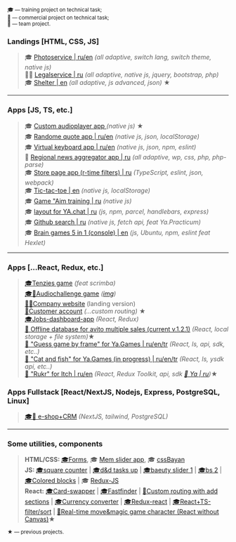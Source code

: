 <sub align="center">🎓 — training project on technical task;</sub>  
<sub align="center">💼 — commercial project on technical task;</sub>  
<sub align="center">🤝 — team project.</sub>




### Landings [HTML, CSS, JS]

> 🎓 <a href="https://sashajozwiak.github.io/some-works/portfolio/" target="_blank">Photoservice | ru/en</a> <i>(all adaptive, switch lang, switch theme, native js)</i>  
> 💼🤝 <a href="https://sashajozwiak.github.io/some-works/bankrotto/" target="_blank">Legalservice | ru</a> <i> (all adaptive, native js, jquery, bootstrap, php)</i>  
> 🎓 <a href="https://sashajozwiak.github.io/some-works/shelter/pages/main/" target="_blank">Shelter | en</a> <i> (all adaptive, js advanced, json)</i> ★

---

### Apps [JS, TS, etc.]
> 🎓 <a href="https://sashajozwiak.github.io/some-works/js30-audio-player/" target="_blank">Custom audioplayer app </a> <i>(native js)</i> ★  
> 🎓 <a href="https://sashajozwiak.github.io/some-works/random-jokes/" target="_blank">Randome quote app | ru/en</a> <i>(native js, json, localStorage)</i>  
> 🎓 <a href="https://sashajozwiak.github.io/virtual-keyboard/" target="_blank">Virtual keyboard app | ru/en</a> <i>(native js, json, npm, eslint)</i>  
> 💼 <a href="https://atver.ru" target="_blank">Regional news aggregator app | ru</a> <i>(all adaptive, wp, css, php, php-parse)</i>  
> 🎓 <a href="https://rolling-scopes-school.github.io/sashajozwiak-JSFE2022Q1/online-shop/" target="_blank">Store page app (r-time filters) | ru</a> <i>(TypeScript, eslint, json, webpack)</i>  
> 🎓 <a href="https://sashajozwiak.github.io/some-works/tic-tac-toe/" target="_blank">Tic-tac-toe | en</a> <i>(native js, localStorage)</i>  
> 🎓 <a href="https://codepen.io/sashajozwiak/pen/gOjmrZV" target="_blank">Game "Aim training | ru</a> <i>(native js)</i>  
> 🎓 <a href="https://radiant-brioche-bff429.netlify.app/" target="_blank">layout for YA.chat | ru</a> <i>(js, npm, parcel, handlebars, express)</i>  
> 🎓 <a href="https://sashajozwiak.github.io/some-works/ya_githubsearch/" target="_blank">Github search | ru</a> <i>(native js, fetch api, feat Ya.Practicum)</i>  
> 🎓 <a href="https://github.com/SashaJozwiak/js-starter-project-44" target="_blank">Brain games 5 in 1 (console) | en</a> <i>(js, Ubuntu, npm, eslint feat Hexlet)</i>  

---
### Apps [...React, Redux, etc.]
> <a href="https://codesandbox.io/s/tenzies-feat-scrimba-1m7ix0?file=/src/App.js" target="_blank">🎓Tenzies game</a> <i>(feat scrimba)</i>  
> <a href="https://rslang-132.netlify.app/#/games/audio-challenge" target="_blank">🎓🤝Audiochallenge game</a> <i>(<a href="https://github.com/SashaJozwiak/some-works/blob/dev/media/audiochallenge.JPG?raw=true" target="_blank">img</a>)</i>  
> <a href="http://indx.69.tw1.ru/" target="_blank">💼🤝Company website</a> (landing version)  
> <a href="https://sashajozwiak.github.io/react-deploy/" target="_blank">💼Customer account</a> <i>(...custom routing)</i> ★  
> <a href="https://jobs-dashboard-react-redux-r17s.vercel.app/" target="_blank">🎓Jobs-dashboard-app</a> <i>(React, Redux)</i>  
> <a href="https://github.com/SashaJozwiak/some-works/tree/gh-pages/catalog_1.1.0" target="_blank">💼 Offline database for avito multiple sales (current v.1.2.1)</a> <i>(React, local storage + file system)</i>★  
> <a href="https://yandex.ru/games/app/236521" target="_blank">💼 "Guess game by frame" for Ya.Games | ru/en/tr</a> <i>(React, ls, api, sdk, etc..)</i>  
> <a href="https://yandex.ru/games/app/247442?draft=true&lang=ru" target="_blank">💼 "Cat and fish" for Ya.Games (in progress) | ru/en/tr</a> <i>(React, ls, ysdk api, etc..)</i>  
> <a href="https://zwiak.itch.io/the-war-in-ukraine" target="_blank">💼 "Rukr" for Itch | ru/en</a> <i>(React, Redux Toolkit, api, sdk <a href="https://yandex.ru/games/app/236145?draft=true&lang=ru" target="_blank">💼 Ya | ru</a>)</i>★  

### Apps Fullstack [React/NextJS, Nodejs, Express, PostgreSQL, Linux]
> <a href="https://github.com/SashaJozwiak/fst" target="_blank">🎓💼 e-shop+CRM</a> <i>(NextJS, tailwind, PostgreSQL)</i>  

---
### Some utilities, components
> <b>HTML/CSS: </b> <a href="https://sashajozwiak.github.io/some-works/forms/" target="_blank">🎓Forms</a>, 🎓 <a href="https://sashajozwiak.github.io/cssMemSlider/cssMemSlider/" target="_blank">Mem slider app</a>,
🎓 <a href="https://sashajozwiak.github.io/cssBayan/cssBayan/" target="_blank">cssBayan</a>  
> <b>JS: </b><a href="https://jsfiddle.net/Jozwiak/ak6xvqo3/1700/" target="_blank">🎓square counter</a> | <a href="https://jsfiddle.net/Jozwiak/u5awhv19/115/" target="_blank">🎓d&d tasks up</a> | <a href="https://jsfiddle.net/Jozwiak/dLh8vk1x/50/" target="_blank">🎓baeuty slider 1</a> | <a href="https://jsfiddle.net/Jozwiak/zrfebsdL/85/" target="_blank">🎓bs 2</a> |  <a href="https://codepen.io/sashajozwiak/pen/vYaxOGa" target="_blank">🎓Colored blocks</a>  |  🎓 <a href="https://codesandbox.io/s/native-redux-1x4j7x?file=/src/index.js" target="_blank">Redux-JS</a>  
> <b>React:</b> <a href="https://codesandbox.io/s/useeffect-2zwo8l?file=/src/App.js" target="_blank">🎓Card-swapper</a> | 
> <a href="https://codesandbox.io/s/search-forked-rxx4iq" target="_blank">🎓Fastfinder</a> | <a href="https://codesandbox.io/s/custom-routing-nohashlink-fxvn0e?file=/src/App.js" target="_blank">💼Custom routing with add sections</a> | <a href="https://codesandbox.io/s/currency-swapper-ll1gli?file=/src/App.js" target="_blank">🎓Currency converter</a> | <a href="https://codesandbox.io/s/todo-react-redux-q770cq?file=/redux/reducers.js" target="_blank">🎓Redux-react</a>  | <a href="https://codesandbox.io/s/filter-sort-react-cpzx07?file=/src/App.tsx" target="_blank">🎓React+TS-filter/sort</a>  |  <a href="https://codesandbox.io/s/test-move-8rn2hm" target="_blank">💼Real-time move&magic game character (React without Canvas)</a>★  



<sub align="center">★ — previous projects.</sub>  






